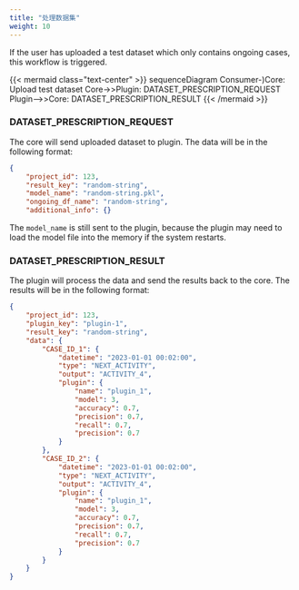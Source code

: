 ```yaml
---
title: "处理数据集"
weight: 10
---
```


If the user has uploaded a test dataset which only contains ongoing cases, this workflow is triggered.

{{< mermaid class="text-center" >}}
sequenceDiagram
    Consumer-)Core: Upload test dataset
    Core->>Plugin: DATASET_PRESCRIPTION_REQUEST
    Plugin-->>Core: DATASET_PRESCRIPTION_RESULT
{{< /mermaid >}}


### DATASET_PRESCRIPTION_REQUEST

The core will send uploaded dataset to plugin. The data will be in the following format:

```json
{
    "project_id": 123,
    "result_key": "random-string",
    "model_name": "random-string.pkl",
    "ongoing_df_name": "random-string",
    "additional_info": {}
```

The `model_name` is still sent to the plugin, because the plugin may need to load the model file into the memory if the system restarts.

### DATASET_PRESCRIPTION_RESULT

The plugin will process the data and send the results back to the core. The results will be in the following format:

```json
{
    "project_id": 123,
    "plugin_key": "plugin-1",
    "result_key": "random-string",
    "data": {
        "CASE_ID_1": {
            "datetime": "2023-01-01 00:02:00",
            "type": "NEXT_ACTIVITY",
            "output": "ACTIVITY_4",
            "plugin": {
                "name": "plugin_1",
                "model": 3,
                "accuracy": 0.7,
                "precision": 0.7,
                "recall": 0.7,
                "precision": 0.7
            }
        },
        "CASE_ID_2": {
            "datetime": "2023-01-01 00:02:00",
            "type": "NEXT_ACTIVITY",
            "output": "ACTIVITY_4",
            "plugin": {
                "name": "plugin_1",
                "model": 3,
                "accuracy": 0.7,
                "precision": 0.7,
                "recall": 0.7,
                "precision": 0.7
            }
        }
    }
}
```
